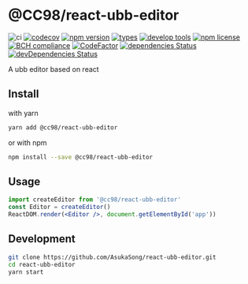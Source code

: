 # @CC98/react-ubb-editor
![ci](https://api.travis-ci.com/AsukaSong/react-ubb-editor.svg?branch=master)
[![codecov](https://codecov.io/gh/AsukaSong/react-ubb-editor/branch/master/graph/badge.svg)](https://codecov.io/gh/AsukaSong/react-ubb-editor)
[![npm version](https://img.shields.io/npm/v/%40cc98/react-ubb-editor.svg)](https://www.npmjs.com/package/@cc98/react-ubb-editor)
[![types](https://img.shields.io/npm/types/typescript.svg)](https://github.com/Microsoft/TypeScript)
[![develop tools](https://img.shields.io/badge/devtool-storybook-ff69b4.svg)](https://github.com/storybooks/storybook)
[![npm license](https://img.shields.io/npm/l/%40cc98%2Freact-ubb-editor.svg)](http://www.wtfpl.net/)
<br />
[![BCH compliance](https://bettercodehub.com/edge/badge/AsukaSong/react-ubb-editor?branch=master)](https://bettercodehub.com/)
[![CodeFactor](https://www.codefactor.io/repository/github/asukasong/react-ubb-editor/badge)](https://www.codefactor.io/repository/github/asukasong/react-ubb-editor)
[![dependencies Status](https://david-dm.org/asukasong/react-ubb-editor/status.svg)](https://david-dm.org/asukasong/react-ubb-editor)
[![devDependencies Status](https://david-dm.org/asukasong/react-ubb-editor/dev-status.svg)](https://david-dm.org/asukasong/react-ubb-editor?type=dev)

A ubb editor based on react

## Install

with yarn
~~~bash
yarn add @cc98/react-ubb-editor
~~~

or with npm
~~~bash
npm install --save @cc98/react-ubb-editor
~~~

## Usage

~~~jsx
import createEditor from '@cc98/react-ubb-editor'
const Editor = createEditor()
ReactDOM.render(<Editor />, document.getElementById('app'))
~~~

## Development

~~~bash
git clone https://github.com/AsukaSong/react-ubb-editor.git
cd react-ubb-editor
yarn start
~~~

